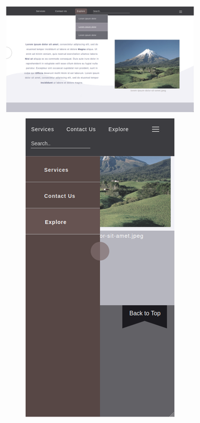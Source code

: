 <p align="center"><img alt="Image Preview" src="./1.png"/></p>    
    
<p align="center"><img alt="Image Preview" src="./3.png"/></p> 
